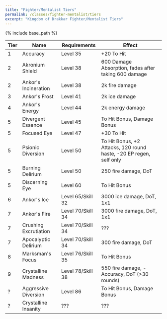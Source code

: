 ```yaml
---
title: "Fighter/Mentalist Tiers"
permalink: /classes/fighter-mentalist/tiers
excerpt: "Kingdom of Drakkar Fighter/Mentalist Tiers"
---
```


{% include base_path %}

Tier | Name | Requirements | Effect
---- | ---- | ------------ | ------
1    | Accuracy               | Level 35 | +20 To Hit
2    | Akronium Shield        | Level 38 | 600 Damage Absorption, fades after taking 600 damage
2    | Ankor's Incineration   | Level 38 | 2k fire damage
3    | Ankor's Frost          | Level 41 | 2k ice damage
4    | Ankor's Energy         | Level 44 | 2k energy damage
5    | Divergent Essence      | Level 45 | To Hit Bonus, Damage Bonus
5    | Focused Eye            | Level 47 | +30 To Hit
5    | Psionic Diversion      | Level 50 | To Hit Bonus, +2 Attacks, 120 round haste, -20 EP regen, self only
5    | Burning Delirium       | Level 50 | 250 fire damage, DoT
5    | Discerning Eye         | Level 60 | To Hit Bonus
6    | Ankor's Ice            | Level 65/Skill 32 | 3000 ice damage, DoT, 1x1
7    | Ankor's Fire           | Level 70/Skill 34 | 3000 fire damage, DoT, 1x1
7    | Crushing Excrutiation  | Level 70/Skill 34 | ???
7    | Apocalyptic Delirium   | Level 70/Skill 34 | 300 fire damage, DoT
8    | Marksman's Focus       | Level 76/Skill 35 | To Hit Bonus
9    | Crystalline Madness    | Level 78/Skill 38 | 550 fire damage, -Accuracy, DoT (>30 rounds)
?    | Aggressive Diversion   | Level 86 | To Hit Bonus, Damage Bonus
?    | Crystalline Insanity   | ??? | ???
